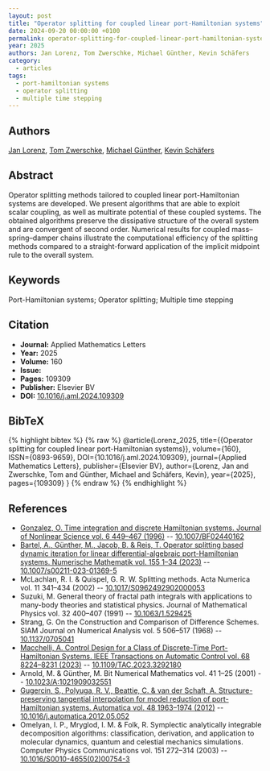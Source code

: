 ```yaml
---
layout: post
title: "Operator splitting for coupled linear port-Hamiltonian systems"
date: 2024-09-20 00:00:00 +0100
permalink: operator-splitting-for-coupled-linear-port-hamiltonian-systems
year: 2025
authors: Jan Lorenz, Tom Zwerschke, Michael Günther, Kevin Schäfers
category:
  - articles
tags:
  - port-hamiltonian systems
  - operator splitting
  - multiple time stepping
---
```

 
## Authors
[Jan Lorenz](authors/jan_lorenz), [Tom Zwerschke](authors/tom_zwerschke), [Michael Günther](authors/michael_gunther), [Kevin Schäfers](authors/kevin_schafers)
 
## Abstract
Operator splitting methods tailored to coupled linear port-Hamiltonian systems are developed. We present algorithms that are able to exploit scalar coupling, as well as multirate potential of these coupled systems. The obtained algorithms preserve the dissipative structure of the overall system and are convergent of second order. Numerical results for coupled mass–spring–damper chains illustrate the computational efficiency of the splitting methods compared to a straight-forward application of the implicit midpoint rule to the overall system.
 
## Keywords
Port-Hamiltonian systems; Operator splitting; Multiple time stepping
 
## Citation
- **Journal:** Applied Mathematics Letters
- **Year:** 2025
- **Volume:** 160
- **Issue:** 
- **Pages:** 109309
- **Publisher:** Elsevier BV
- **DOI:** [10.1016/j.aml.2024.109309](https://doi.org/10.1016/j.aml.2024.109309)
 
## BibTeX
{% highlight bibtex %}
{% raw %}
@article{Lorenz_2025,
  title={{Operator splitting for coupled linear port-Hamiltonian systems}},
  volume={160},
  ISSN={0893-9659},
  DOI={10.1016/j.aml.2024.109309},
  journal={Applied Mathematics Letters},
  publisher={Elsevier BV},
  author={Lorenz, Jan and Zwerschke, Tom and Günther, Michael and Schäfers, Kevin},
  year={2025},
  pages={109309}
}
{% endraw %}
{% endhighlight %}
 
## References
- [Gonzalez, O. Time integration and discrete Hamiltonian systems. Journal of Nonlinear Science vol. 6 449–467 (1996)](time-integration-and-discrete-hamiltonian-systems) -- [10.1007/BF02440162](https://doi.org/10.1007/BF02440162)
- [Bartel, A., Günther, M., Jacob, B. & Reis, T. Operator splitting based dynamic iteration for linear differential-algebraic port-Hamiltonian systems. Numerische Mathematik vol. 155 1–34 (2023)](operator-splitting-based-dynamic-iteration-for-linear-differential-algebraic-port-hamiltonian-systems) -- [10.1007/s00211-023-01369-5](https://doi.org/10.1007/s00211-023-01369-5)
- McLachlan, R. I. & Quispel, G. R. W. Splitting methods. Acta Numerica vol. 11 341–434 (2002) -- [10.1017/S0962492902000053](https://doi.org/10.1017/S0962492902000053)
- Suzuki, M. General theory of fractal path integrals with applications to many-body theories and statistical physics. Journal of Mathematical Physics vol. 32 400–407 (1991) -- [10.1063/1.529425](https://doi.org/10.1063/1.529425)
- Strang, G. On the Construction and Comparison of Difference Schemes. SIAM Journal on Numerical Analysis vol. 5 506–517 (1968) -- [10.1137/0705041](https://doi.org/10.1137/0705041)
- [Macchelli, A. Control Design for a Class of Discrete-Time Port-Hamiltonian Systems. IEEE Transactions on Automatic Control vol. 68 8224–8231 (2023)](control-design-for-a-class-of-discrete-time-port-hamiltonian-systems) -- [10.1109/TAC.2023.3292180](https://doi.org/10.1109/TAC.2023.3292180)
- Arnold, M. & Günther, M. Bit Numerical Mathematics vol. 41 1–25 (2001) -- [10.1023/A:1021909032551](https://doi.org/10.1023/A:1021909032551)
- [Gugercin, S., Polyuga, R. V., Beattie, C. & van der Schaft, A. Structure-preserving tangential interpolation for model reduction of port-Hamiltonian systems. Automatica vol. 48 1963–1974 (2012)](structure-preserving-tangential-interpolation-for-model-reduction-of-port-hamiltonian-systems) -- [10.1016/j.automatica.2012.05.052](https://doi.org/10.1016/j.automatica.2012.05.052)
- Omelyan, I. P., Mryglod, I. M. & Folk, R. Symplectic analytically integrable decomposition algorithms: classification, derivation, and application to molecular dynamics, quantum and celestial mechanics simulations. Computer Physics Communications vol. 151 272–314 (2003) -- [10.1016/S0010-4655(02)00754-3](https://doi.org/10.1016/S0010-4655(02)00754-3)

